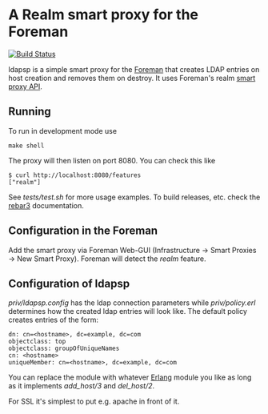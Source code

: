 # A Realm smart proxy for the Foreman

[![Build Status](https://travis-ci.org/theforeman/foreman_ansible_inventory.svg?branch=master)](https://travis-ci.org/theforeman/foreman_ansible_inventory)

ldapsp is a simple smart proxy for the [Foreman][] that creates LDAP
entries on host creation and removes them on destroy. It uses
Foreman's realm [smart proxy API][].

## Running
To run in development mode use

    make shell

The proxy will then listen on port 8080. You can check this like

    $ curl http://localhost:8080/features
    ["realm"]

See *tests/test.sh* for more usage examples.  To build releases,
etc. check the [rebar3][] documentation.

## Configuration in the Foreman
Add the smart proxy via Foreman Web-GUI (Infrastructure → Smart
Proxies → New Smart Proxy). Foreman will detect the *realm* feature.

## Configuration of ldapsp
*priv/ldapsp.config* has the ldap connection parameters while
*priv/policy.erl* determines how the created ldap entries will look
like.  The default policy creates entries of the form:

    dn: cn=<hostname>, dc=example, dc=com
	objectclass: top
	objectclass: groupOfUniqueNames
    cn: <hostname>
    uniqueMember: cn=<hostname>, dc=example, dc=com

You can replace the module with whatever [Erlang][] module you like as
long as it implements *add_host/3* and *del_host/2*.

For SSL it's simplest to put e.g. apache in front of it.

[Foreman]: https://theforeman.org/
[rebar3]: https://www.rebar3.org/v3.0/docs
[smart proxy API]: http://projects.theforeman.org/projects/smart-proxy/wiki/API
[Erlang]: https://www.erlang.org/
